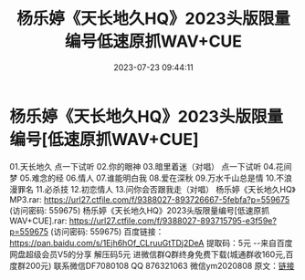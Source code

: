 ﻿---
title: 杨乐婷《天长地久HQ》2023头版限量编号低速原抓WAV+CUE
date: 2023-07-23 09:44:11
categories: 新碟专辑、稀有等精品
tags: 华语中文
---
# 杨乐婷《天长地久HQ》2023头版限量编号[低速原抓WAV+CUE]

01.天长地久
点一下试听
02.你的眼神
03.暗里着迷（对唱）
点一下试听
04.花间梦
05.难念的经
06.情人
07.谁能明白我
08.爱在深秋
09.万水千山总是情
10.不浪漫罪名
11.必杀技
12.初恋情人
13.问你会否跟我走（对唱）
杨乐婷《天长地久HQ》MP3.rar: https://url27.ctfile.com/f/9388027-893726667-5febfa?p=559675
(访问密码: 559675)
杨乐婷《天长地久HQ》2023头版限量编号[低速原抓WAV+CUE].rar: https://url27.ctfile.com/f/9388027-893715795-e3f59e?p=559675
(访问密码: 559675)
百度链接：https://pan.baidu.com/s/1Ejh6hOf_CLruuGtTDj2DeA
提取码：5元
--来自百度网盘超级会员V5的分享
解压码5元
进微信群Q群终身免费下载(城通群收160元,百度群200元)
联系微信DF7080108 QQ 876321063
微信ym2020808
原文：[链接](https://blog.sina.com.cn/s/blog_1647c7e76010312t5.html)